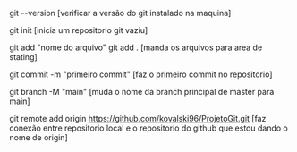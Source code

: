 git --version [verificar a versão do git instalado na maquina]

git init [inicia um repositorio git vaziu]

git add "nome do arquivo" git add . [manda os arquivos para area de stating]

git commit -m "primeiro commit" [faz o primeiro commit no repositorio]

git branch -M "main" [muda o nome da branch principal de master para main] 

git remote add origin https://github.com/kovalski96/ProjetoGit.git [faz conexão entre repositorio local e o repositorio do github que estou dando o nome de origin]